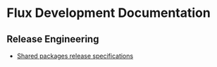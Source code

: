 # Flux Development Documentation

## Release Engineering

- [Shared packages release specifications](release/pkg.md)

